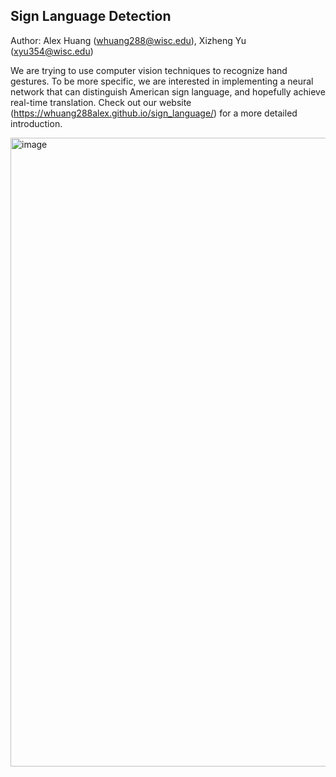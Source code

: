 ## Sign Language Detection
Author: Alex Huang (whuang288@wisc.edu), Xizheng Yu (xyu354@wisc.edu)

We are trying to use computer vision techniques to recognize hand gestures. To be more specific, we are interested in implementing a neural network that can distinguish American sign language, and hopefully achieve real-time translation. Check out our website (https://whuang288alex.github.io/sign_language/) for a more detailed introduction.

<img width="1006" alt="image" src="https://user-images.githubusercontent.com/91099638/209484289-326e4875-e9d2-4f59-8d8e-f98d2b2ccc83.png">
